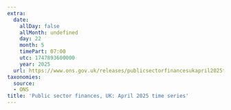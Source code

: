 ```yaml
---
extra:
  date:
    allDay: false
    allMonth: undefined
    day: 22
    month: 5
    timePart: 07:00
    utc: 1747893600000
    year: 2025
  url: https://www.ons.gov.uk/releases/publicsectorfinancesukapril2025timeseries
taxonomies:
  source:
  - ONS
title: 'Public sector finances, UK: April 2025 time series'
---
```

